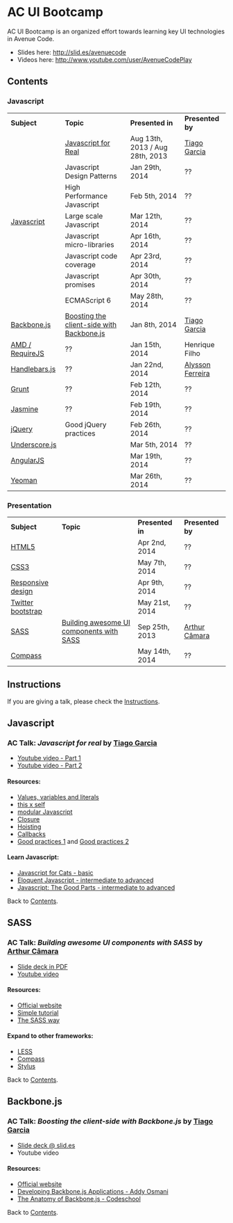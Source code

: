 AC UI Bootcamp
===========

AC UI Bootcamp is an organized effort towards learning key UI technologies in Avenue Code.

* Slides here: http://slid.es/avenuecode
* Videos here: http://www.youtube.com/user/AvenueCodePlay

<a name="contents"></a>
## Contents

### Javascript

<table>
    <tr>
        <td><b>Subject</b></td>
        <td><b>Topic</b></td>
        <td><b>Presented in</b></td>
        <td><b>Presented by</b></td>
    </tr>
    <tr>
        <td rowspan="8"><a href="#javascript">Javascript</a></td>
        <td><a href="javascript-for-real">Javascript for Real</a></td>
        <td>Aug 13th, 2013 / Aug 28th, 2013</td>
        <td><a href="http://github.com/tiagorg">Tiago Garcia</a></td>
    </tr>
    <tr>
        <td>Javascript Design Patterns</td>
        <td>Jan 29th, 2014</td>
        <td>??</td>
    </tr>
    <tr>
        <td>High Performance Javascript</td>
        <td>Feb 5th, 2014</td>
        <td>??</td>
    </tr>
    <tr>
        <td>Large scale Javascript</td>
        <td>Mar 12th, 2014</td>
        <td>??</td>
    </tr>
    <tr>
        <td>Javascript micro-libraries</td>
        <td>Apr 16th, 2014</td>
        <td>??</td>
    </tr>
    <tr>
        <td>Javascript code coverage</td>
        <td>Apr 23rd, 2014</td>
        <td>??</td>
    </tr>
    <tr>
        <td>Javascript promises</td>
        <td>Apr 30th, 2014</td>
        <td>??</td>
    </tr>
    <tr>
        <td>ECMAScript 6</td>
        <td>May 28th, 2014</td>
        <td>??</td>
    </tr>
    <tr>
        <td><a href="#backbonejs">Backbone.js</a></td>
        <td><a href="#boosting-the-client-side-with-backbonejs">Boosting the client-side with Backbone.js</a></td>
        <td>Jan 8th, 2014</td>
        <td><a href="http://github.com/tiagorg">Tiago Garcia</a></td>
    </tr>
    <tr>
        <td><a href="#amd-requirejs">AMD / RequireJS</a></td>
        <td>??</td>
        <td>Jan 15th, 2014</td>
        <td>Henrique Filho</td>
    </tr>
    <tr>
        <td><a href="#handlebarsjs">Handlebars.js</a></td>
        <td>??</td>
        <td>Jan 22nd, 2014</td>
        <td><a href="http://github.com/alysson-macys">Alysson Ferreira</a></td>
    </tr>
    <tr>
        <td><a href="#grunt">Grunt</a></td>
        <td>??</td>
        <td>Feb 12th, 2014</td>
        <td>??</td>
    </tr>
    <tr>
        <td><a href="#jasmine">Jasmine</a></td>
        <td>??</td>
        <td>Feb 19th, 2014</td>
        <td>??</td>
    </tr>
    <tr>
        <td><a href="#jquery">jQuery</a></td>
        <td>Good jQuery practices</td>
        <td>Feb 26th, 2014</td>
        <td>??</td>
    </tr>
    <tr>
        <td><a href="#underscorejs">Underscore.js</a></td>
        <td></td>
        <td>Mar 5th, 2014</td>
        <td>??</td>
    </tr>
    <tr>
        <td><a href="#angularjs">AngularJS</a></td>
        <td></td>
        <td>Mar 19th, 2014</td>
        <td>??</td>
    </tr>
    <tr>
        <td><a href="#yeoman">Yeoman</a></td>
        <td></td>
        <td>Mar 26th, 2014</td>
        <td>??</td>
    </tr>
</table>

### Presentation

<table>
    <tr>
        <td><b>Subject</b></td>
        <td><b>Topic</b></td>
        <td><b>Presented in</b></td>
        <td><b>Presented by</b></td>
    </tr>
    <tr>
        <td><a href="#html5">HTML5</a></td>
        <td></td>
        <td>Apr 2nd, 2014</td>
        <td>??</td>
    </tr>
    <tr>
        <td><a href="#css3">CSS3</a></td>
        <td></td>
        <td>May 7th, 2014</td>
        <td>??</td>
    </tr>            
    <tr>
        <td><a href="#responsive-design">Responsive design</a></td>
        <td></td>
        <td>Apr 9th, 2014</td>
        <td>??</td>
    </tr>    
    <tr>
        <td><a href="#twitter-bootstrap">Twitter bootstrap</a></td>
        <td></td>
        <td>May 21st, 2014</td>
        <td>??</td>
    </tr>
    <tr>
        <td><a href="#sass">SASS</a></td>
        <td><a href="#building-awesome-ui-components-with-sass">Building awesome UI components with SASS</a></td>
        <td>Sep 25th, 2013</td>
        <td><a href="https://github.com/arthurcamara1">Arthur Câmara</a></td>
    </tr>
    <tr>
        <td><a href="#compass">Compass</a></td>
        <td></td>
        <td>May 14th, 2014</td>
        <td>??</td>
    </tr>            
</table>

## Instructions

If you are giving a talk, please check the [Instructions](https://github.com/acbr/ui-bootcamp/blob/master/instructions.md).

<a name="javascript"></a>
## Javascript 

<a name="javascript-for-real"></a>
### AC Talk: *Javascript for real* by [Tiago Garcia](http://github.com/tiagorg)

* [Youtube video - Part 1](http://www.youtube.com/watch?v=kV5uEoyJ-pQ)
* [Youtube video - Part 2](http://www.youtube.com/watch?v=cSYSQyHwQ5o)

#### Resources:

* [Values, variables and literals](https://developer.mozilla.org/en-US/docs/Web/JavaScript/Guide/Values,_variables,_and_literals)
* [this x self](http://tableless.com.br/javascript-entendendo-o-this/#.UhVmEGSbj_s)
* [modular Javascript](http://www.codeproject.com/Articles/247241/Javascript-Module-Pattern)
* [Closure](http://ryanmorr.com/understanding-scope-and-context-in-javascript)
* [Hoisting](http://tgarcia.com.br/desenvolvimento/como-funciona-hoisting-em-javascript)
* [Callbacks](http://nodebr.com/como-evitar-o-inferno-de-callbacks/)
* [Good practices 1](http://www.thinkful.com/learn/javascript-best-practices-1/) and [Good practices 2](http://www.thinkful.com/learn/javascript-best-practices-2)
 
#### Learn Javascript:

* [Javascript for Cats - basic](http://jsforcats.com)
* [Eloquent Javascript - intermediate to advanced](http://eloquentjavascript.net/contents.html)
* [Javascript: The Good Parts - intermediate to advanced](http://shop.oreilly.com/product/9780596517748.do)

Back to [Contents](#contents).

<a name="sass"></a>
## SASS

<a name="building-awesome-ui-components-with-sass"></a>
### AC Talk: *Building awesome UI components with SASS* by [Arthur Câmara](https://github.com/arthurcamara1)

* [Slide deck in PDF](https://github.com/acbr/ui-bootcamp/blob/master/lectures/Building%20awesome%20UI%20components%20with%20SASS.pdf?raw=true)
* [Youtube video](http://www.youtube.com/watch?v=h7UussnL6Gs)

#### Resources:

* [Official website](http://sass-lang.com)
* [Simple tutorial](http://net.tutsplus.com/sessions/mastering-sass)
* [The SASS way](http://thesassway.com)
 
#### Expand to other frameworks:

* [LESS](http://lesscss.org)
* [Compass](http://compass-style.org)
* [Stylus](http://learnboost.github.io/stylus)

Back to [Contents](#contents).

<a name="backbonejs"></a>
## Backbone.js

<a name="boosting-the-client-side-with-backbonejs"></a>
### AC Talk: *Boosting the client-side with Backbone.js* by [Tiago Garcia](http://github.com/tiagorg)

* [Slide deck @ slid.es](http://slid.es/avenuecode/boosting-the-client-side-with-backbone-js)
* Youtube video

#### Resources:

* [Official website](http://backbonejs.org)
* [Developing Backbone.js Applications - Addy Osmani](http://addyosmani.github.io/backbone-fundamentals)
* [The Anatomy of Backbone.js - Codeschool](http://backbone.codeschool.com)

Back to [Contents](#contents).
